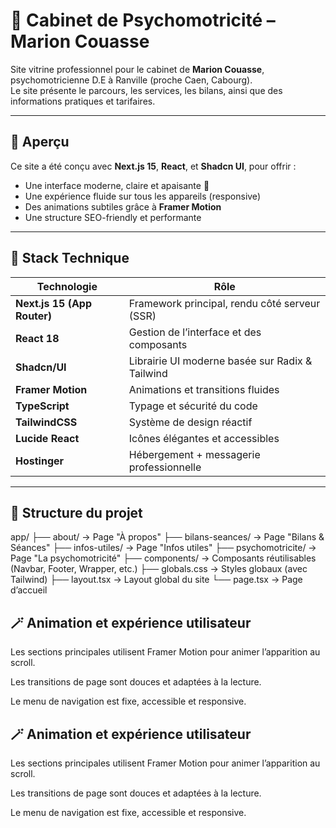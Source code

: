 # 🌿 Cabinet de Psychomotricité – Marion Couasse

Site vitrine professionnel pour le cabinet de **Marion Couasse**, psychomotricienne D.E à Ranville (proche Caen, Cabourg).  
Le site présente le parcours, les services, les bilans, ainsi que des informations pratiques et tarifaires.

---

## 🚀 Aperçu

Ce site a été conçu avec **Next.js 15**, **React**, et **Shadcn UI**, pour offrir :

- Une interface moderne, claire et apaisante 🌱
- Une expérience fluide sur tous les appareils (responsive)
- Des animations subtiles grâce à **Framer Motion**
- Une structure SEO-friendly et performante

---

## 🧱 Stack Technique

| Technologie                 | Rôle                                            |
| --------------------------- | ----------------------------------------------- |
| **Next.js 15 (App Router)** | Framework principal, rendu côté serveur (SSR)   |
| **React 18**                | Gestion de l’interface et des composants        |
| **Shadcn/UI**               | Librairie UI moderne basée sur Radix & Tailwind |
| **Framer Motion**           | Animations et transitions fluides               |
| **TypeScript**              | Typage et sécurité du code                      |
| **TailwindCSS**             | Système de design réactif                       |
| **Lucide React**            | Icônes élégantes et accessibles                 |
| **Hostinger**               | Hébergement + messagerie professionnelle        |

---

## 📂 Structure du projet

app/
├── about/ → Page "À propos"
├── bilans-seances/ → Page "Bilans & Séances"
├── infos-utiles/ → Page "Infos utiles"
├── psychomotricite/ → Page "La psychomotricité"
├── components/ → Composants réutilisables (Navbar, Footer, Wrapper, etc.)
├── globals.css → Styles globaux (avec Tailwind)
├── layout.tsx → Layout global du site
└── page.tsx → Page d’accueil

## 🪄 Animation et expérience utilisateur

Les sections principales utilisent Framer Motion pour animer l’apparition au scroll.

Les transitions de page sont douces et adaptées à la lecture.

Le menu de navigation est fixe, accessible et responsive.

## 🪄 Animation et expérience utilisateur

Les sections principales utilisent Framer Motion pour animer l’apparition au scroll.

Les transitions de page sont douces et adaptées à la lecture.

Le menu de navigation est fixe, accessible et responsive.
